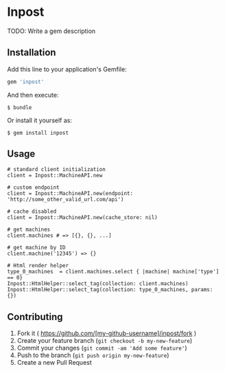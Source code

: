 # Inpost

TODO: Write a gem description

## Installation

Add this line to your application's Gemfile:

```ruby
gem 'inpost'
```

And then execute:

    $ bundle

Or install it yourself as:

    $ gem install inpost

## Usage

    # standard client initialization
    client = Inpost::MachineAPI.new

    # custom endpoint
    client = Inpost::MachineAPI.new(endpoint: 'http://some_other_valid_url.com/api')

    # cache disabled
    client = Inpost::MachineAPI.new(cache_store: nil)

    # get machines
    client.machines # => [{}, {}, ...]

    # get machine by ID
    client.machine('12345') => {}

    # Html render helper
    type_0_machines  = client.machines.select { |machine| machine['type'] == 0}
    Inpost::HtmlHelper::select_tag(collection: client.machines)
    Inpost::HtmlHelper::select_tag(collection: type_0_machines, params: {})

## Contributing

1. Fork it ( https://github.com/[my-github-username]/inpost/fork )
2. Create your feature branch (`git checkout -b my-new-feature`)
3. Commit your changes (`git commit -am 'Add some feature'`)
4. Push to the branch (`git push origin my-new-feature`)
5. Create a new Pull Request
